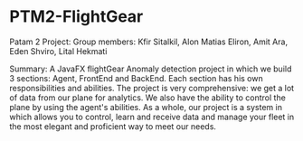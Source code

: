 # PTM2-FlightGear
Patam 2 Project:
Group members: Kfir Sitalkil, Alon Matias Eliron, Amit Ara, Eden Shviro, Lital Hekmati

Summary: A JavaFX flightGear Anomaly detection project in which we build 3 sections: Agent, FrontEnd and BackEnd.
Each section has his own responsibilities and abilities.
The project is very comprehensive: we get a lot of data from our plane for analytics. We also have the ability to control the plane by using the agent's abilities. 
As a whole, our project is a system in which allows you to control, learn and receive data and manage your fleet in the most elegant and proficient way to meet our needs.



